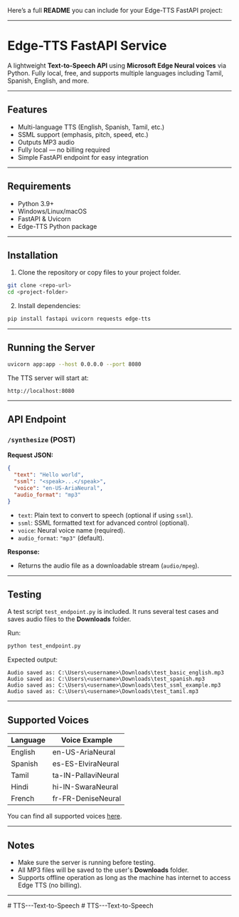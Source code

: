 Here’s a full **README** you can include for your Edge-TTS FastAPI project:

---

# Edge-TTS FastAPI Service

A lightweight **Text-to-Speech API** using **Microsoft Edge Neural voices** via Python.
Fully local, free, and supports multiple languages including Tamil, Spanish, English, and more.

---

## Features

* Multi-language TTS (English, Spanish, Tamil, etc.)
* SSML support (emphasis, pitch, speed, etc.)
* Outputs MP3 audio
* Fully local — no billing required
* Simple FastAPI endpoint for easy integration

---

## Requirements

* Python 3.9+
* Windows/Linux/macOS
* FastAPI & Uvicorn
* Edge-TTS Python package

---

## Installation

1. Clone the repository or copy files to your project folder.

```bash
git clone <repo-url>
cd <project-folder>
```

2. Install dependencies:

```bash
pip install fastapi uvicorn requests edge-tts
```

---

## Running the Server

```bash
uvicorn app:app --host 0.0.0.0 --port 8080
```

The TTS server will start at:

```
http://localhost:8080
```

---

## API Endpoint

### `/synthesize` (POST)

**Request JSON:**

```json
{
  "text": "Hello world",
  "ssml": "<speak>...</speak>",
  "voice": "en-US-AriaNeural",
  "audio_format": "mp3"
}
```

* `text`: Plain text to convert to speech (optional if using `ssml`).
* `ssml`: SSML formatted text for advanced control (optional).
* `voice`: Neural voice name (required).
* `audio_format`: `"mp3"` (default).

**Response:**

* Returns the audio file as a downloadable stream (`audio/mpeg`).

---

## Testing

A test script `test_endpoint.py` is included.
It runs several test cases and saves audio files to the **Downloads** folder.

Run:

```bash
python test_endpoint.py
```

Expected output:

```
Audio saved as: C:\Users\<username>\Downloads\test_basic_english.mp3
Audio saved as: C:\Users\<username>\Downloads\test_spanish.mp3
Audio saved as: C:\Users\<username>\Downloads\test_ssml_example.mp3
Audio saved as: C:\Users\<username>\Downloads\test_tamil.mp3
```

---

## Supported Voices

| Language | Voice Example       |
| -------- | ------------------- |
| English  | en-US-AriaNeural    |
| Spanish  | es-ES-ElviraNeural  |
| Tamil    | ta-IN-PallaviNeural |
| Hindi    | hi-IN-SwaraNeural   |
| French   | fr-FR-DeniseNeural  |

You can find all supported voices [here](https://learn.microsoft.com/en-us/azure/cognitive-services/speech-service/language-support#text-to-speech).

---

## Notes

* Make sure the server is running before testing.
* All MP3 files will be saved to the user's **Downloads** folder.
* Supports offline operation as long as the machine has internet to access Edge TTS (no billing).

---


#   T T S - - - T e x t - t o - S p e e c h  
 #   T T S - - - T e x t - t o - S p e e c h  
 